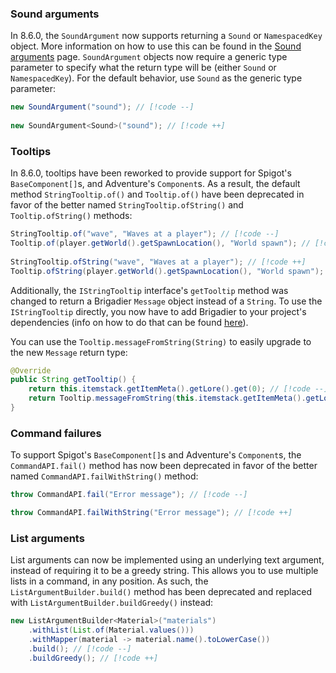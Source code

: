 ### Sound arguments

In 8.6.0, the `SoundArgument` now supports returning a `Sound` or `NamespacedKey` object. More information on how to use this can be found in the [Sound arguments](../create-commands/arguments/types/misc/sound-arguments) page. `SoundArgument` objects now require a generic type parameter to specify what the return type will be (either `Sound` or `NamespacedKey`).
For the default behavior, use `Sound` as the generic type parameter:

```java
new SoundArgument("sound"); // [!code --]
    
new SoundArgument<Sound>("sound"); // [!code ++]
```

### Tooltips

In 8.6.0, tooltips have been reworked to provide support for Spigot's `BaseComponent[]`s, and Adventure's `Component`s. As a result, the default method `StringTooltip.of()` and `Tooltip.of()` have been deprecated in favor of the better named `StringTooltip.ofString()` and `Tooltip.ofString()` methods:

```java
StringTooltip.of("wave", "Waves at a player"); // [!code --]
Tooltip.of(player.getWorld().getSpawnLocation(), "World spawn"); // [!code --]
    
StringTooltip.ofString("wave", "Waves at a player"); // [!code ++]
Tooltip.ofString(player.getWorld().getSpawnLocation(), "World spawn"); // [!code ++]
```

Additionally, the `IStringTooltip` interface's `getTooltip` method was changed to return a Brigadier `Message` object instead of a `String`. To use the `IStringTooltip` directly, you now have to add Brigadier to your project's dependencies (info on how to do that can be found [here](https://github.com/Mojang/brigadier#installation)).

You can use the `Tooltip.messageFromString(String)` to easily upgrade to the new `Message` return type:

```java
@Override
public String getTooltip() {
    return this.itemstack.getItemMeta().getLore().get(0); // [!code --]
    return Tooltip.messageFromString(this.itemstack.getItemMeta().getLore().get(0)); // [!code ++]
}
```

### Command failures

To support Spigot's `BaseComponent[]`s and Adventure's `Component`s, the `CommandAPI.fail()` method has now been deprecated in favor of the better named `CommandAPI.failWithString()` method:

```java
throw CommandAPI.fail("Error message"); // [!code --]

throw CommandAPI.failWithString("Error message"); // [!code ++]
```

### List arguments

List arguments can now be implemented using an underlying text argument, instead of requiring it to be a greedy string. This allows you to use multiple lists in a command, in any position. As such, the `ListArgumentBuilder.build()` method has been deprecated and replaced with `ListArgumentBuilder.buildGreedy()` instead:

```java
new ListArgumentBuilder<Material>("materials")
    .withList(List.of(Material.values()))
    .withMapper(material -> material.name().toLowerCase())
    .build(); // [!code --]
    .buildGreedy(); // [!code ++]
```